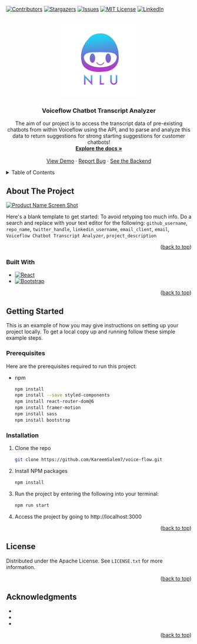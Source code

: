 <a name="readme-top"></a>

[![Contributors][contributors-shield]][contributors-url]
[![Stargazers][stars-shield]][stars-url]
[![Issues][issues-shield]][issues-url]
[![MIT License][license-shield]][license-url]
[![LinkedIn][linkedin-shield]][linkedin-url]



<!-- PROJECT LOGO -->
<br />
<div align="center">
  <a href="https://github.com/KareemSalem7/voice-flow">
    <img src="src/presentation/assets/NLULogoTransparent.png" alt="Logo" width="200" height="200">
  </a>

<h3 align="center">Voiceflow Chatbot Transcript Analyzer</h3>

  <p align="center">
    The aim of our project is to access the transcript data of pre-existing chatbots from within Voiceflow using the API, and to parse and analyze this data to return suggestions for strong starting suggestions for customer chatbots!
    <br />
    <a href="https://github.com/KareemSalem7/voice-flow"><strong>Explore the docs »</strong></a>
    <br />
    <br />
    <a href="https://github.com/KareemSalem7/voice-flow">View Demo</a>
    ·
    <a href="https://github.com/KareemSalem7/voice-flow/issues">Report Bug</a>
    ·
    <a href="https://github.com/rumncoke-ai/Team-NLU-Voiceflow-Extension"> See the Backend</a>
  </p>
</div>



<!-- TABLE OF CONTENTS -->
<details>
  <summary>Table of Contents</summary>
  <ol>
    <li>
      <a href="#about-the-project">About The Project</a>
      <ul>
        <li><a href="#built-with">Built With</a></li>
      </ul>
    </li>
    <li>
      <a href="#getting-started">Getting Started</a>
      <ul>
        <li><a href="#prerequisites">Prerequisites</a></li>
        <li><a href="#installation">Installation</a></li>
      </ul>
    </li>
    <li><a href="#usage">Usage</a></li>
    <li><a href="#roadmap">Roadmap</a></li>
    <li><a href="#license">License</a></li>
    <li><a href="#acknowledgments">Acknowledgments</a></li>
  </ol>
</details>



<!-- ABOUT THE PROJECT -->
## About The Project

[![Product Name Screen Shot][product-screenshot]](https://example.com)

Here's a blank template to get started: To avoid retyping too much info. Do a search and replace with your text editor for the following: `github_username`, `repo_name`, `twitter_handle`, `linkedin_username`, `email_client`, `email`, `Voiceflow Chatbot Transcript Analyzer`, `project_description`

<p align="right">(<a href="#readme-top">back to top</a>)</p>



### Built With

* [![React][React.js]][React-url]
* [![Bootstrap][Bootstrap.com]][Bootstrap-url]

<p align="right">(<a href="#readme-top">back to top</a>)</p>



<!-- GETTING STARTED -->
## Getting Started

This is an example of how you may give instructions on setting up your project locally.
To get a local copy up and running follow these simple example steps.

### Prerequisites

Here are the prerequisites required to run this project:
* npm
  ```sh
  npm install
  npm install --save styled-components
  npm install react-router-dom@6
  npm install framer-motion
  npm install sass
  npm install bootstrap

  ```

### Installation

1. Clone the repo
   ```sh
   git clone https://github.com/KareemSalem7/voice-flow.git
   ```
2. Install NPM packages
   ```sh
   npm install
   ```
3. Run the project by entering the following into your terminal:
   ```sh
   npm run start
   ```
4. Access the project by going to http://localhost:3000

<p align="right">(<a href="#readme-top">back to top</a>)</p>



<!-- USAGE EXAMPLES 
## Usage

Use this space to show useful examples of how a project can be used. Additional screenshots, code examples and demos work well in this space. You may also link to more resources.

_For more examples, please refer to the [Documentation](https://example.com)_

<p align="right">(<a href="#readme-top">back to top</a>)</p>-->



<!-- ROADMAP 
## Roadmap

- [ ] Feature 1
- [ ] Feature 2
- [ ] Feature 3
    - [ ] Nested Feature

See the [open issues](https://github.com/KareemSalem7/voice-flow/issues) for a full list of proposed features (and known issues).

<p align="right">(<a href="#readme-top">back to top</a>)</p>-->



<!-- LICENSE -->
## License

Distributed under the Apache License. See `LICENSE.txt` for more information.

<p align="right">(<a href="#readme-top">back to top</a>)</p>



<!-- ACKNOWLEDGMENTS -->
## Acknowledgments

* []()
* []()
* []()

<p align="right">(<a href="#readme-top">back to top</a>)</p>



<!-- MARKDOWN LINKS & IMAGES -->
<!-- https://www.markdownguide.org/basic-syntax/#reference-style-links -->
[contributors-shield]: https://img.shields.io/github/contributors/KareemSalem7/voice-flow.svg?style=for-the-badge
[contributors-url]: https://github.com/KareemSalem7/voice-flow/graphs/contributors
[stars-shield]: https://img.shields.io/github/stars/KareemSalem7/voice-flow.svg?style=for-the-badge
[stars-url]: https://github.com/KareemSalem7/voice-flow/stargazers
[issues-shield]: https://img.shields.io/github/issues/KareemSalem7/voice-flow.svg?style=for-the-badge
[issues-url]: https://github.com/KareemSalem7/voice-flow/issues
[license-shield]: https://img.shields.io/github/license/KareemSalem7/voice-flow.svg?style=for-the-badge
[license-url]: https://github.com/KareemSalem7/voice-flow/blob/master/LICENSE.txt
[linkedin-shield]: https://img.shields.io/badge/-LinkedIn-black.svg?style=for-the-badge&logo=linkedin&colorB=555
[linkedin-url]: https://linkedin.com/in/linkedin_username
[product-screenshot]: images/screenshot.png
[React.js]: https://img.shields.io/badge/React-20232A?style=for-the-badge&logo=react&logoColor=61DAFB
[React-url]: https://reactjs.org/
[Bootstrap.com]: https://img.shields.io/badge/Bootstrap-563D7C?style=for-the-badge&logo=bootstrap&logoColor=white
[Bootstrap-url]: https://getbootstrap.com
